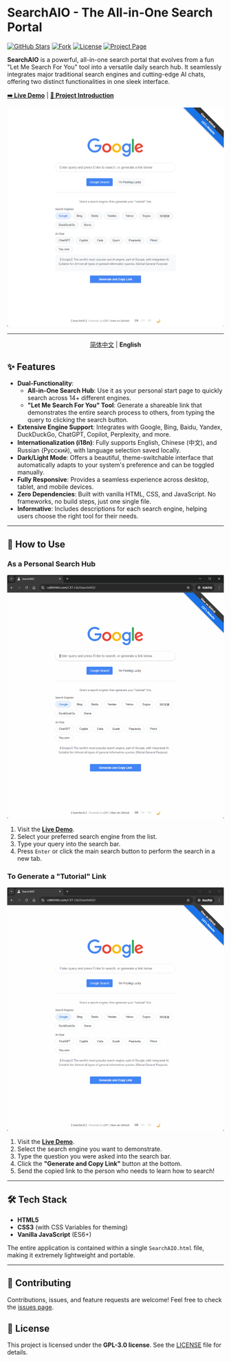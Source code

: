 # SearchAIO - The All-in-One Search Portal

[![GitHub Stars](https://img.shields.io/github/stars/MeowLove/SearchAIO?style=flat-square&logo=github)](https://github.com/MeowLove/SearchAIO/stargazers)
[![Fork](https://img.shields.io/github/forks/MeowLove/SearchAIO?style=flat-square&logo=github)](https://github.com/MeowLove/SearchAIO/network/members)
[![License](https://img.shields.io/github/license/MeowLove/SearchAIO?style=flat-square&color=blue)](https://github.com/MeowLove/SearchAIO/blob/main/LICENSE)
[![Project Page](https://img.shields.io/badge/Project%20Page-Website-green?style=flat-square)](https://www.cxthhhhh.com/search-aio/)

**SearchAIO** is a powerful, all-in-one search portal that evolves from a fun "Let Me Search For You" tool into a versatile daily search hub. It seamlessly integrates major traditional search engines and cutting-edge AI chats, offering two distinct functionalities in one sleek interface.

**[➡️ Live Demo](https://www.cxthhhhh.com/CXT-Lib/SearchAIO/)** | **[📖 Project Introduction](https://www.cxthhhhh.com/search-aio/)**

![SearchAIO Screenshot](https://github.com/MeowLove/SearchAIO/blob/main/img/SearchAIO_Screenshot_EN.png)

---

<div align="center">
  <p>
    <a href="README_CN.md">简体中文</a> | <b>English</b>
  </p>
</div>

## ✨ Features

-   **Dual-Functionality**:
    -   **All-in-One Search Hub**: Use it as your personal start page to quickly search across 14+ different engines.
    -   **"Let Me Search For You" Tool**: Generate a shareable link that demonstrates the entire search process to others, from typing the query to clicking the search button.
-   **Extensive Engine Support**: Integrates with Google, Bing, Baidu, Yandex, DuckDuckGo, ChatGPT, Copilot, Perplexity, and more.
-   **Internationalization (i18n)**: Fully supports English, Chinese (中文), and Russian (Русский), with language selection saved locally.
-   **Dark/Light Mode**: Offers a beautiful, theme-switchable interface that automatically adapts to your system's preference and can be toggled manually.
-   **Fully Responsive**: Provides a seamless experience across desktop, tablet, and mobile devices.
-   **Zero Dependencies**: Built with vanilla HTML, CSS, and JavaScript. No frameworks, no build steps, just one single file.
-   **Informative**: Includes descriptions for each search engine, helping users choose the right tool for their needs.

---

## 🚀 How to Use

### As a Personal Search Hub

![SearchAIO_As_a_Personal_Search_Hub_gif](https://github.com/MeowLove/SearchAIO/blob/main/img/SearchAIO_As_a_Personal_Search_Hub.gif)

1.  Visit the **[Live Demo](https://www.cxthhhhh.com/CXT-Lib/SearchAIO/)**.
2.  Select your preferred search engine from the list.
3.  Type your query into the search bar.
4.  Press `Enter` or click the main search button to perform the search in a new tab.

### To Generate a "Tutorial" Link

![SearchAIO_To_Generate_a_Tutorial_Link_gif](https://github.com/MeowLove/SearchAIO/blob/main/img/SearchAIO_To_Generate_a_Tutorial_Link.gif)

1.  Visit the **[Live Demo](https://www.cxthhhhh.com/CXT-Lib/SearchAIO/)**.
2.  Select the search engine you want to demonstrate.
3.  Type the question you were asked into the search bar.
4.  Click the **"Generate and Copy Link"** button at the bottom.
5.  Send the copied link to the person who needs to learn how to search!

---

## 🛠️ Tech Stack

-   **HTML5**
-   **CSS3** (with CSS Variables for theming)
-   **Vanilla JavaScript** (ES6+)

The entire application is contained within a single `SearchAIO.html` file, making it extremely lightweight and portable.

---

## 🤝 Contributing

Contributions, issues, and feature requests are welcome! Feel free to check the [issues page](https://github.com/MeowLove/SearchAIO/issues).

## 📄 License

This project is licensed under the **GPL-3.0 license**. See the [LICENSE](LICENSE) file for details.

